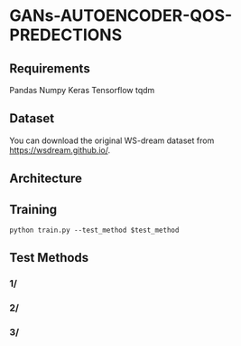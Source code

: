 # GANs-AUTOENCODER-QOS-PREDECTIONS

## Requirements

Pandas
Numpy
Keras
Tensorflow
tqdm

## Dataset
You can download the original WS-dream dataset from https://wsdream.github.io/.

## Architecture

## Training

``` python train.py --test_method $test_method ```

## Test Methods
### 1/
### 2/
### 3/
